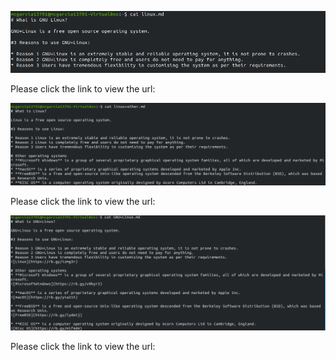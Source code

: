 ![Screenshot1](../images/Lab6/linux.png)

Please click the link to view the url: 

![Screenshot2](../images/Lab6/linux+other.png)

Please click the link to view the url: 

![Screenshot3](../images/Lab6/GNU+linux.png)

Please click the link to view the url: 
